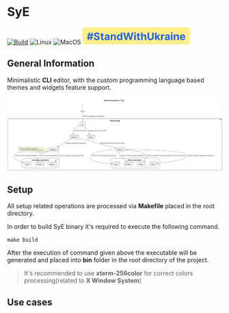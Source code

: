 # SyE

[![Build](https://github.com/YarikRevich/SyE/actions/workflows/build.yml/badge.svg)](https://github.com/YarikRevich/SyE/actions/workflows/build.yml)
![Linux](https://img.shields.io/badge/Linux-FCC624?style=for-the-badge&logo=linux&logoColor=black)
![MacOS](https://img.shields.io/badge/MacOS-8773f5?style=for-the-badge&logo=macos&logoColor=black)
[![StandWithUkraine](https://raw.githubusercontent.com/vshymanskyy/StandWithUkraine/main/badges/StandWithUkraine.svg)](https://github.com/vshymanskyy/StandWithUkraine/blob/main/docs/README.md)


## General Information

Minimalistic **CLI** editor, with the custom programming language based themes and widgets feature support.

![](./docs/high-level-design.png)

## Setup

All setup related operations are processed via **Makefile** placed in the root directory.

In order to build SyE binary it's required to execute the following command. 

```shell
make build
```

After the execution of command given above the executable will be generated and placed into **bin** folder in the root directory of the project.

> It's recommended to use **xterm-256color** for correct colors processing(related to **X Window System**) 

## Use cases